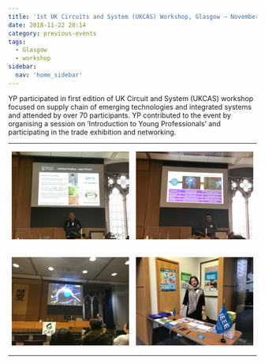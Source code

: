 ```yaml
---
title: '1st UK Circuits and System (UKCAS) Workshop, Glasgow – November 2018'
date: 2018-11-22 20:14
category: previous-events
tags:
  - Glasgow
  - workshop
sidebar:
  nav: 'home_sidebar'
---
```


YP participated in first edition of UK Circuit and System (UKCAS) workshop focused on supply chain of emerging technologies and integrated systems and attended by over 70 participants. YP contributed to the event by organising a session on ‘Introduction to Young Professionals’ and participating in the trade exhibition and networking.

<table>
<tbody>
<tr class="odd">
<td><p><img src="\assets\images\2018_cas\image01.jpg"/></p></td>
<td><p><img src="\assets\images\2018_cas\image02.jpg"/></p></td>
</tr>
<tr class="even">
<td><p><img src="\assets\images\2018_cas\image03.jpg"/></p></td>
<td><p><img src="\assets\images\2018_cas\image04.jpg"/></p></td>
</tr>
</tbody>
</table>

